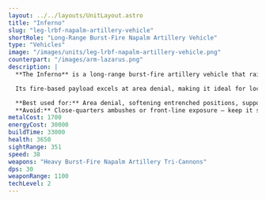 ```yaml
---
layout: ../../layouts/UnitLayout.astro
title: "Inferno"
slug: "leg-lrbf-napalm-artillery-vehicle"
shortRole: "Long-Range Burst-Fire Napalm Artillery Vehicle"
type: "Vehicles"
image: "/images/units/leg-lrbf-napalm-artillery-vehicle.png"
counterpart: "/images/arm-lazarus.png"
description: |
  **The Inferno** is a long-range burst-fire artillery vehicle that rains fiery devastation across wide areas of the battlefield. Armed with triple napalm cannons, it blankets zones in lingering flames, disrupting enemy formations and softening defenses from afar.

  Its fire-based payload excels at area denial, making it ideal for locking down chokepoints, disrupting build operations, or flushing enemies out of cover. Though fragile up close and slow to reposition, it becomes a nightmare when left unchecked in the rear line.

  **Best used for:** Area denial, softening entrenched positions, supporting sieges  
  **Avoid:** Close-quarters ambushes or front-line exposure — keep it shielded and stationary
metalCost: 1700
energyCost: 30000
buildTime: 33000
health: 3650
sightRange: 351
speed: 38
weapons: "Heavy Burst-Fire Napalm Artillery Tri-Cannons"
dps: 30
weaponRange: 1100
techLevel: 2
---
```

